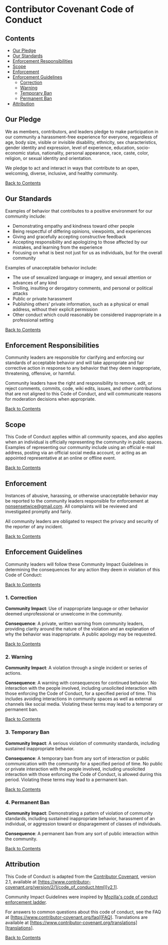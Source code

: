 
# Contributor Covenant Code of Conduct

<a id="contents"></a>
## Contents
- [Our Pledge](#pledge)
- [Our Standards](#standards)
- [Enforcement Responsibilities](#responsibilities)
- [Scope](#scope)
- [Enforcement](#enforcement)
- [Enforcement Guidelines](#guidelines)
  - [Correction](#correction)
  - [Warning](#warning)
  - [Temporary Ban](#temp-ban)
  - [Permanent Ban](#perma-ban)
- [Attribution](#attribution)

<a id="pledge"></a>
## Our Pledge

We as members, contributors, and leaders pledge to make participation in our
community a harassment-free experience for everyone, regardless of age, body
size, visible or invisible disability, ethnicity, sex characteristics, gender
identity and expression, level of experience, education, socio-economic 
status, nationality, personal appearance, race, caste, color, religion, or 
sexual identity and orientation.

We pledge to act and interact in ways that contribute to an open, welcoming,
diverse, inclusive, and healthy community.

[Back to Contents](#contents)

<a id="standards"></a>
## Our Standards

Examples of behavior that contributes to a positive environment for our
community include:

* Demonstrating empathy and kindness toward other people
* Being respectful of differing opinions, viewpoints, and experiences
* Giving and gracefully accepting constructive feedback
* Accepting responsibility and apologizing to those affected by our mistakes,
  and learning from the experience
* Focusing on what is best not just for us as individuals, but for the overall
  community

Examples of unacceptable behavior include:

* The use of sexualized language or imagery, and sexual attention or advances of
  any kind
* Trolling, insulting or derogatory comments, and personal or political attacks
* Public or private harassment
* Publishing others' private information, such as a physical or email address,
  without their explicit permission
* Other conduct which could reasonably be considered inappropriate in a
  professional setting

[Back to Contents](#contents)

<a id="responsibilities"></a>
## Enforcement Responsibilities

Community leaders are responsible for clarifying and enforcing our standards of
acceptable behavior and will take appropriate and fair corrective action in
response to any behavior that they deem inappropriate, threatening, offensive,
or harmful.

Community leaders have the right and responsibility to remove, edit, or reject
comments, commits, code, wiki edits, issues, and other contributions that are
not aligned to this Code of Conduct, and will communicate reasons for moderation
decisions when appropriate.

[Back to Contents](#contents)

<a id="scope"></a>
## Scope

This Code of Conduct applies within all community spaces, and also applies when
an individual is officially representing the community in public spaces.
Examples of representing our community include using an official e-mail address,
posting via an official social media account, or acting as an appointed
representative at an online or offline event.

[Back to Contents](#contents)

<a id="enforcement"></a>
## Enforcement

Instances of abusive, harassing, or otherwise unacceptable behavior may be
reported to the community leaders responsible for enforcement at
nonsensetwice@gmail.com.
All complaints will be reviewed and investigated promptly and fairly.

All community leaders are obligated to respect the privacy and security of the
reporter of any incident.

[Back to Contents](#contents)

<a id="guidelines"></a>
## Enforcement Guidelines

Community leaders will follow these Community Impact Guidelines in determining
the consequences for any action they deem in violation of this Code of Conduct:

[Back to Contents](#contents)

<a id="correction"></a>
### 1. Correction

**Community Impact**: Use of inappropriate language or other behavior deemed
unprofessional or unwelcome in the community.

**Consequence**: A private, written warning from community leaders, providing
clarity around the nature of the violation and an explanation of why the
behavior was inappropriate. A public apology may be requested.

[Back to Contents](#contents)

<a id="warning"></a>
### 2. Warning

**Community Impact**: A violation through a single incident or series of
actions.

**Consequence**: A warning with consequences for continued behavior. No
interaction with the people involved, including unsolicited interaction with
those enforcing the Code of Conduct, for a specified period of time. This
includes avoiding interactions in community spaces as well as external channels
like social media. Violating these terms may lead to a temporary or permanent
ban.

[Back to Contents](#contents)

<a id="temp-ban"></a>
### 3. Temporary Ban

**Community Impact**: A serious violation of community standards, including
sustained inappropriate behavior.

**Consequence**: A temporary ban from any sort of interaction or public
communication with the community for a specified period of time. No public or
private interaction with the people involved, including unsolicited interaction
with those enforcing the Code of Conduct, is allowed during this period.
Violating these terms may lead to a permanent ban.

[Back to Contents](#contents)

<a id="perma-ban"></a>
### 4. Permanent Ban

**Community Impact**: Demonstrating a pattern of violation of community
standards, including sustained inappropriate behavior, harassment of an
individual, or aggression toward or disparagement of classes of individuals.

**Consequence**: A permanent ban from any sort of public interaction within the
community.

[Back to Contents](#contents)

<a id="attribution"></a>
## Attribution

This Code of Conduct is adapted from the [Contributor Covenant][homepage],
version 2.1, available at
[https://www.contributor-covenant.org/version/2/1/code_of_conduct.html][v2.1].

Community Impact Guidelines were inspired by
[Mozilla's code of conduct enforcement ladder][Mozilla CoC].

For answers to common questions about this code of conduct, see the FAQ at
[https://www.contributor-covenant.org/faq][FAQ]. Translations are available at
[https://www.contributor-covenant.org/translations][translations].

[Back to Contents](#contents)

[homepage]: https://www.contributor-covenant.org
[v2.1]: https://www.contributor-covenant.org/version/2/1/code_of_conduct.html
[Mozilla CoC]: https://github.com/mozilla/diversity
[FAQ]: https://www.contributor-covenant.org/faq
[translations]: https://www.contributor-covenant.org/translations
